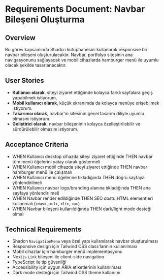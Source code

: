 # Requirements Document: Navbar Bileşeni Oluşturma

## Overview
Bu görev kapsamında Shadcn kütüphanesini kullanarak responsive bir navbar bileşeni oluşturulacaktır. Navbar, portfolyo sitesinin ana navigasyonunu sağlayacak ve mobil cihazlarda hamburger menü ile uyumlu olacak şekilde tasarlanacaktır.

## User Stories
- **Kullanıcı olarak**, siteyi ziyaret ettiğimde kolayca farklı sayfalara geçiş yapabilmek istiyorum.
- **Mobil kullanıcı olarak**, küçük ekranımda da kolayca menüye erişebilmek istiyorum.
- **Tasarımcı olarak**, navbar'ın sitesinin genel tasarım diliyle uyumlu olmasını istiyorum.
- **Geliştirici olarak**, navbar bileşeninin kolayca özelleştirilebilir ve sürdürülebilir olmasını istiyorum.

## Acceptance Criteria
- WHEN Kullanıcı desktop cihazda siteyi ziyaret ettiğinde THEN navbar tüm menü öğelerini yatay olarak göstermeli
- WHEN Kullanıcı mobil cihazda siteyi ziyaret ettiğinde THEN navbar hamburger menü ile çalışmalı
- WHEN Kullanıcı menü öğelerine tıkladığında THEN doğru sayfaya yönlendirilmeli
- WHEN Kullanıcı navbar logo/branding alanına tıkladığında THEN ana sayfaya yönlendirilmeli
- WHEN Navbar render edildiğinde THEN SEO dostu HTML elementleri kullanmalı (`<nav>`, `<ul>`, `<li>`, `<a>`)
- WHEN Navbar bileşeni kullanıldığında THEN dark/light mode desteği olmalı

## Technical Requirements
- Shadcn `NavigationMenu` veya özel yapı kullanılarak navbar oluşturulması
- Responsive design için Tailwind CSS class'larının kullanılması
- Mobil cihazlar için hamburger menü implementasyonu
- Next.js `Link` bileşeni ile client-side navigation
- TypeScript ile tip güvenliği
- Accessibility için uygun ARIA etiketlerinin kullanılması
- Dark mode desteği için Tailwind CSS theme kullanımı